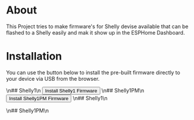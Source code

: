 # About

This Project tries to make firmware's for Shelly devise available that can be flashed to a Shelly easily and mak it show up in the ESPHome Dashboard.

# Installation

You can use the button below to install the pre-built firmware directly to your device via USB from the browser.

<script type="module" src="https://unpkg.com/esp-web-tools@6.1.1/dist/web/install-button.js?module"></script>

<!-- The Buttons may be added while deploying. -->
\n## Shelly1\n
<esp-web-install-button manifest="./Shelly1/manifest.json"><button slot="activate">Install Shelly1 Firmware</button></esp-web-install-button>
\n## Shelly1PM\n
<esp-web-install-button manifest="./Shelly1PM/manifest.json"><button slot="activate">Install Shelly1PM Firmware</button></esp-web-install-button>
\n## Shelly1\n

\n## Shelly1PM\n
